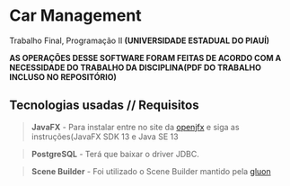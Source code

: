 # Car Management
Trabalho Final, Programação II **(UNIVERSIDADE ESTADUAL DO PIAUÍ)**

**AS OPERAÇÕES DESSE SOFTWARE FORAM FEITAS DE ACORDO COM A NECESSIDADE DO TRABALHO DA DISCIPLINA(PDF DO TRABALHO INCLUSO NO REPOSITÓRIO)**

## Tecnologias usadas // Requisitos
> **JavaFX** - Para instalar entre no site da [openjfx](http://openjfx.io/openjfx-docs/ "openjfx") e siga as instruções(JavaFX SDK 13 e Java SE 13

> **PostgreSQL**  - Terá que baixar o driver JDBC.

> **Scene Builder** - Foi utilizado o Scene Builder mantido pela [gluon](https://gluonhq.com/products/scene-builder/ "gluon")

